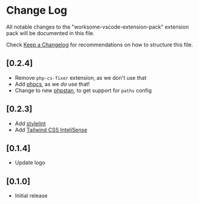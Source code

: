 # Change Log

All notable changes to the "worksome-vscode-extension-pack" extension pack will be documented in this file.

Check [Keep a Changelog](http://keepachangelog.com/) for recommendations on how to structure this file.

## [0.2.4]

- Remove `php-cs-fixer` extension, as we don't use that
- Add [phpcs](https://marketplace.visualstudio.com/items?itemName=ikappas.phpcs), as we _do_ use that!
- Change to new [phpstan](https://marketplace.visualstudio.com/items?itemName=swordev.phpstan), to get support for `paths` config

## [0.2.3]

- Add [stylelint](https://marketplace.visualstudio.com/items?itemName=stylelint.vscode-stylelint)
- Add [Tailwind CSS InteliSense](https://marketplace.visualstudio.com/items?itemName=bradlc.vscode-tailwindcss)

## [0.1.4]

- Update logo

## [0.1.0]

- Initial release
